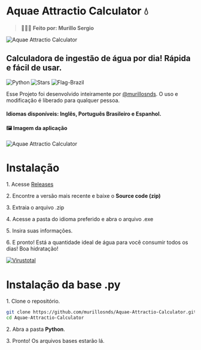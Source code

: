 # Aquae Attractio Calculator 💧

> 👨🏻‍💻 **Feito por: Murillo Sergio**

![Aquae Attractio Calculator](https://i.imgur.com/OT9SZ1J.png)

## Calculadora de ingestão de água por dia! Rápida e fácil de usar.

![Python](https://img.shields.io/badge/FEITO_EM%20PYTHON-100000?style=flat-square&logo=PYTHON&logoColor=FFFFFF&labelColor=000000&color=006E86) 
![Stars](https://img.shields.io/github/stars/murillosnds/Aquae-Attractio-Calculator)
![Flag-Brazil](https://raw.githubusercontent.com/pedromxavier/flag-badges/main/badges/BR.svg)

<p>Esse Projeto foi desenvolvido inteiramente por <a href="https://github.com/murillosnds" target="_blank" rel="noopener noreferrer">@murillosnds</a>. O uso e modificação é liberado para qualquer pessoa.</p>

#### Idiomas disponíveis: Inglês, Português Brasileiro e Espanhol. 

#### 🖼️ Imagem da aplicação
![Aquae Attractio Calculator](https://i.ibb.co/RkQynZy8/calculator-aquae.png)

# Instalação
<p>1. Acesse <a href="https://github.com/murillosnds/Aquae-Attractio-Calculator/releases" target="_blank">Releases</a></p>
<p>2. Encontre a versão mais recente e baixe o <strong>Source code (zip)</strong></p>
<p>3. Extraia o arquivo .zip</p>
<p>4. Acesse a pasta do idioma preferido e abra o arquivo .exe</p>
<p>5. Insira suas informações.</p>
<p>6. E pronto! Está a quantidade ideal de água para você consumir todos os dias! Boa hidratação!</p>

<a href='https://www.virustotal.com/gui/file/a025b597f53ddaa58f7168b351d30bacaf1b6a3983b2d3e398bb4bcaa60c8b1f' target="_blank"><img alt='Virustotal' src='https://img.shields.io/badge/Virus_Total: 0 / 72-100000?style=flat&logo=Virustotal&logoColor=white&labelColor=0036F4&color=5C5C5C'/></a>

# Instalação da base .py
<p>1. Clone o repositório.</p>

```bash
git clone https://github.com/murillosnds/Aquae-Attractio-Calculator.git
cd Aquae-Attractio-Calculator
```

<p>2. Abra a pasta <strong>Python</strong>.</p>

<p>3. Pronto! Os arquivos bases estarão lá.</p>
